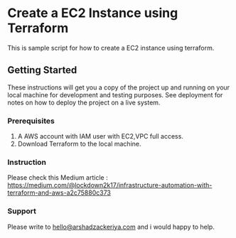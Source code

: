 # Create a EC2 Instance using Terraform

This is sample script for how to create a EC2 instance using terraform.

## Getting Started

These instructions will get you a copy of the project up and running on your local machine for development and testing purposes. See deployment for notes on how to deploy the project on a live system.

### Prerequisites

1. A AWS account with IAM user with EC2,VPC full access.
2. Download Terraform to the local machine.

### Instruction

Please check this Medium article : https://medium.com/@lockdown2k17/infrastructure-automation-with-terraform-and-aws-a2c75880c373

### Support

Please write to hello@arshadzackeriya.com and i would happy to help.
